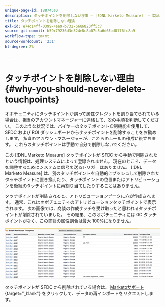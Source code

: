 ```yaml
---
unique-page-id: 18874560
description: タッチポイントを削除しない理由 — [!DNL Marketo Measure]  — 製品ドキュメント
title: タッチポイントを削除しない理由
exl-id: e74c14ff-0399-4ee9-b732-6686823ff5c7
source-git-commit: b59c79236d3e324e8c8b07c5a6d68bd8176fc8a9
workflow-type: tm+mt
source-wordcount: '231'
ht-degree: 2%

---
```


# タッチポイントを削除しない理由 {#why-you-should-never-delete-touchpoints}

オポチュニティにタッチポイントが誤って属性クレジットを割り当てられている場合は、担当のアカウントマネージャーに連絡して、次の手順を判断してください。 このような状況では、バイヤーのタッチポイント抑制機能を使用して、SFDC および ROI ダッシュボードからタッチポイントを削除することをお勧めします。 担当のアカウントマネージャーが、これらのルールの作成に役立ちます。 これらのタッチポイントは手動で自分で削除しないでください。

この [!DNL Marketo Measure] タッチポイントが SFDC から手動で削除されたという情報は、処理システムによって登録されません。 現在のところ、データを調整するためにシステムに信号を送るトリガーはありません。 [!DNL Marketo Measure] は、別のタッチポイントを自動的にプッシュして削除されたタッチポイントに置き換えたり、タッチポイントの位置またはアトリビューションを後続のタッチポイントに再割り当てしたりすることはありません。

タッチポイントが削除されると、アトリビューションデータに穴が作成されます。 通常、これはオポチュニティのアトリビューションタッチポイントで表示されます。 次の画像では、商談の作成タッチを受け取ったと思われるタッチポイントが削除されていました。 その結果、このオポチュニティには OC タッチポイントがなく、この商談の属性割合は最大 100%になりません。

![](assets/1.png)

タッチポイントが SFDC から削除されている場合は、 [Marketoサポート](https://nation.marketo.com/t5/support/ct-p/Support){target="_blank"} をクリックして、データの再インポートをリクエストします。
